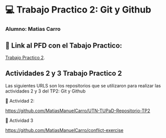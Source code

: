 # 💻 Trabajo Practico 2: Git y Github

### Alumno: Matias Carro

## 💾 Link al PFD con el Tabajo Practico:
 [Trabajo Practico 2](https://github.com/MatiasManuelCarro/UTN-TUPaD-P1/blob/main/02%20Trabajo%20Colaborativo/Trabajo%20Practico%202%20-%20Git%20y%20Github%20-%20Matias%20Carro.pdf).

## Actividades 2 y 3 Trabajo Practico 2

Las siguientes URLS son los repositorios que se utilizaron para realizar las actividades 2 y 3 del TP2: Git y Github

📌 Actividad 2:

https://github.com/MatiasManuelCarro/UTN-TUPaD-Repositorio-TP2

📌 Actividad 3

https://github.com/MatiasManuelCarro/conflict-exercise